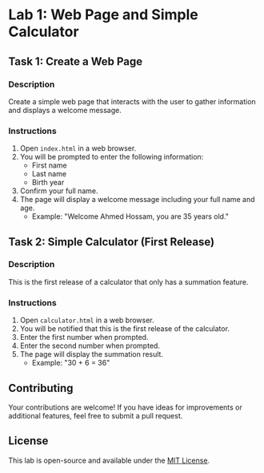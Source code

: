 # Lab 1: Web Page and Simple Calculator

## Task 1: Create a Web Page

### Description
Create a simple web page that interacts with the user to gather information and displays a welcome message.

### Instructions
1. Open `index.html` in a web browser.
2. You will be prompted to enter the following information:
   - First name
   - Last name
   - Birth year
3. Confirm your full name.
4. The page will display a welcome message including your full name and age.
   - Example: "Welcome Ahmed Hossam, you are 35 years old."

## Task 2: Simple Calculator (First Release)

### Description
This is the first release of a calculator that only has a summation feature.

### Instructions
1. Open `calculator.html` in a web browser.
2. You will be notified that this is the first release of the calculator.
3. Enter the first number when prompted.
4. Enter the second number when prompted.
5. The page will display the summation result.
   - Example: "30 + 6 = 36"

## Contributing
Your contributions are welcome! If you have ideas for improvements or additional features, feel free to submit a pull request.

## License
This lab is open-source and available under the [MIT License](LICENSE).
